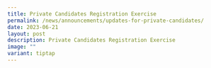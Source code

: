 ```yaml
---
title: Private Candidates Registration Exercise
permalink: /news/announcements/updates-for-private-candidates/
date: 2023-06-21
layout: post
description: Private Candidates Registration Exercise
image: ""
variant: tiptap
---
```

